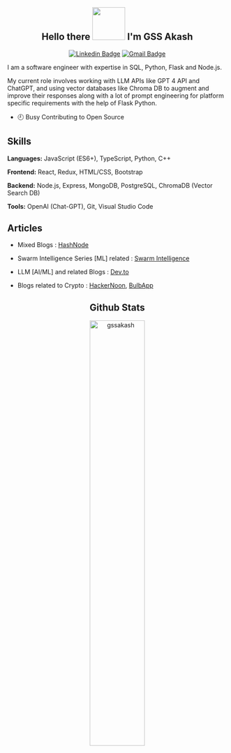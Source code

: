 <div align="center">

## Hello there <img src="https://i.gifer.com/origin/c1/c188f43bb256061a4f624592528e09ea_w200.webp" width="75px" > I'm GSS Akash

[![Linkedin Badge](https://img.shields.io/badge/-gssakash-blue?style=flat-square&logo=Linkedin&logoColor=white&link=https://www.linkedin.com/in/gssakash/)](https://www.linkedin.com/in/gssakash/) [![Gmail Badge](https://img.shields.io/badge/-gssakash@gmail.com-c14438?style=flat-square&logo=Gmail&logoColor=white&link=mailto:gssakash@gmail.com)](mailto:gssakash@gmail.com)

</div>

<div align="left">

I am a software engineer with expertise in SQL, Python, Flask and Node.js. 

My current role involves working with LLM APIs like GPT 4 API and ChatGPT, and using vector databases like Chroma DB to augment and improve their responses along with a lot of prompt engineering for platform specific requirements with the help of Flask Python.

</div>

- 🕘 Busy Contributing to Open Source

## Skills

**Languages:** JavaScript (ES6+), TypeScript, Python, C++

**Frontend:** React, Redux, HTML/CSS, Bootstrap  

**Backend:** Node.js, Express, MongoDB, PostgreSQL, ChromaDB (Vector Search DB)

**Tools:** OpenAI (Chat-GPT), Git, Visual Studio Code

## Articles  

- Mixed Blogs : [HashNode](https://gssakash.hashnode.dev/)
- Swarm Intelligence Series [ML] related : [Swarm Intelligence](https://gssakash.hashnode.dev/series/swarm-algorithms)

- LLM [AI/ML] and related Blogs : [Dev.to](https://dev.to/gssakash)
- Blogs related to Crypto : [HackerNoon](https://hackernoon.com/u/gssakash), 
[BulbApp](https://www.bulbapp.io/u/G1GBj1pt8JeZesxFMdNAi7fbz816yxKmmUuyuKwnqY39/akash-gss)

<div align="center">

## Github Stats  

<img src="https://github-readme-stats.vercel.app/api?username=gssakash&theme=radical&show_icons=true" alt="gssakash" width="50%"/>

</div>
